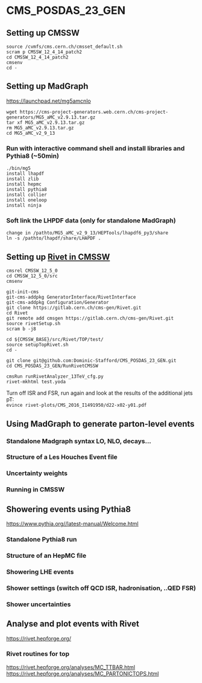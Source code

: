 # CMS_POSDAS_23_GEN

##  Setting up CMSSW 
```
source /cvmfs/cms.cern.ch/cmsset_default.sh
scram p CMSSW_12_4_14_patch2
cd CMSSW_12_4_14_patch2
cmsenv
cd -
```

## Setting up MadGraph
https://launchpad.net/mg5amcnlo

```
wget https://cms-project-generators.web.cern.ch/cms-project-generators/MG5_aMC_v2.9.13.tar.gz
tar xf MG5_aMC_v2.9.13.tar.gz
rm MG5_aMC_v2.9.13.tar.gz
cd MG5_aMC_v2_9_13
```

### Run with interactive command shell and install libraries and Pythia8 (~50min)
```
./bin/mg5
install lhapdf
install zlib
install hepmc
install pythia8
install collier
install oneloop
install ninja
```

### Soft link the LHPDF data (only for standalone MadGraph)
```
change in /pathto/MG5_aMC_v2_9_13/HEPTools/lhapdf6_py3/share
ln -s /pathto/lhapdf/share/LHAPDF .
```

## Setting up [Rivet in CMSSW](https://twiki.cern.ch/twiki/bin/view/CMS/Rivet#Setting_Rivet_in_CMSSW)
```
cmsrel CMSSW_12_5_0
cd CMSSW_12_5_0/src
cmsenv
```


`git-init-cms`\
`git-cms-addpkg GeneratorInterface/RivetInterface`\
`git-cms-addpkg Configuration/Generator`\
`git clone https://gitlab.cern.ch/cms-gen/Rivet.git`\
`cd Rivet`\
`git remote add cmsgen https://gitlab.cern.ch/cms-gen/Rivet.git`\
`source rivetSetup.sh`\
`scram b -j8`

`cd ${CMSSW_BASE}/src/Rivet/TOP/test/`\
`source setupTopRivet.sh`\
`cd -`

`git clone git@github.com:Dominic-Stafford/CMS_POSDAS_23_GEN.git`\
`cd CMS_POSDAS_23_GEN/RunRivetCMSSW`

`cmsRun runRivetAnalyzer_13TeV_cfg.py`\
`rivet-mkhtml test.yoda`

Turn off ISR and FSR, run again and look at the results of the additional jets pT:\
`evince rivet-plots/CMS_2016_I1491950/d22-x02-y01.pdf`


## Using MadGraph to generate parton-level events 



### Standalone Madgraph syntax LO, NLO, decays...
### Structure of a Les Houches Event file 
### Uncertainty weights
### Running in CMSSW

## Showering events using Pythia8
https://www.pythia.org//latest-manual/Welcome.html

### Standalone Pythia8 run
### Structure of an HepMC file
### Showering LHE events
### Shower settings (switch off QCD ISR, hadronisation, ..QED FSR)
### Shower uncertainties

## Analyse and plot events with Rivet
https://rivet.hepforge.org/

### Rivet routines for top
https://rivet.hepforge.org/analyses/MC_TTBAR.html
https://rivet.hepforge.org/analyses/MC_PARTONICTOPS.html
